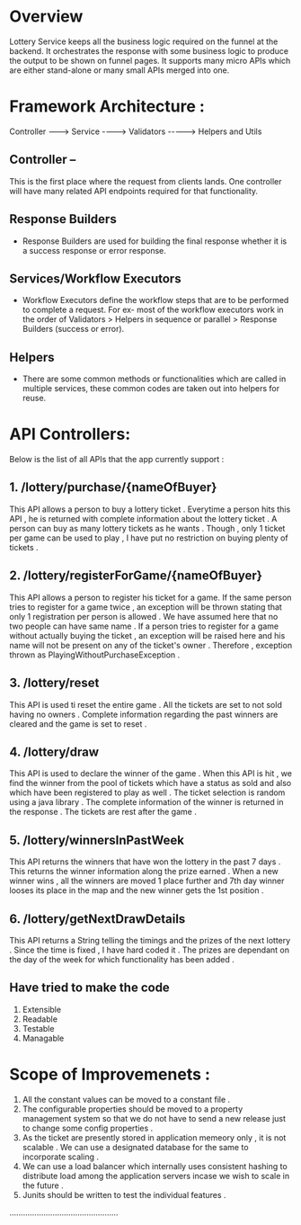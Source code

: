 # Overview

Lottery Service keeps all the business logic required on the funnel at the backend. It orchestrates the response with some business logic to produce the output to be shown on funnel pages. It supports many micro APIs which are either stand-alone or many small APIs merged into one.

# Framework Architecture :

Controller ---> Service ----> Validators -----> Helpers and Utils

## Controller – 
This is the first place where the request from clients lands. One controller will have many related API endpoints required for that functionality.

## Response Builders 
- Response Builders are used for building the final response whether it is a success response or error response.

## Services/Workflow Executors
- Workflow Executors define the workflow steps that are to be performed to complete a request. For ex- most of the workflow executors work in the order of  Validators > Helpers in sequence or parallel > Response Builders (success or error).

## Helpers 
- There are some common methods or functionalities which are called in multiple services, these common codes are taken out into helpers for reuse.



# API Controllers:

Below is the list of all APIs that the app currently support :

## 1. /lottery/purchase/{nameOfBuyer}

This API allows a person to buy a lottery ticket . Everytime a person hits this API , he is returned with complete information about the lottery ticket . A person can buy as many lottery tickets as he wants . Though , only 1 ticket per game can be used to play , I have put no restriction on buying plenty of tickets .

## 2. /lottery/registerForGame/{nameOfBuyer}

This API allows a person to register his ticket for a game. If the same person tries to register for a game twice , an exception will be thrown stating that only 1 registration per person is allowed . We have assumed here that no two people can have same name .
If a person tries to register for a game without actually buying the ticket , an exception will be raised here and his name will not be present on any of the ticket's owner . Therefore , exception thrown as PlayingWithoutPurchaseException .

## 3. /lottery/reset

This API is used ti reset the entire game . All the tickets are set to not sold having no owners . Complete information regarding the past winners are cleared and the game is set to reset .

## 4. /lottery/draw

This API is used to declare the winner of the game . When this API is hit , we find the winner from the pool of tickets which have a status as sold and also which have been registered to play as well . The ticket selection is random using a java library . The complete information of the winner is returned in the response . The tickets are rest after the game .

## 5. /lottery/winnersInPastWeek

This API returns the winners that have won the lottery in the past 7 days . This returns the winner information along the prize earned . When a new winner wins , all the winners are moved 1 place further and 7th day winner looses its place in the map and the new winner gets the 1st position .

## 6. /lottery/getNextDrawDetails

This API returns a String telling the timings and the prizes of the next lottery . Since the time is fixed , I have hard coded it . The prizes are dependant on the day of the week for which functionality has been added .


## Have tried to make the code
1. Extensible
2. Readable
3. Testable
4. Managable



# Scope of Improvemenets :

1. All the constant values can be moved to a constant file .
2. The configurable properties should be moved to a property management system so that we do not have to send a new release just to change some config properties .
3. As the ticket are presently stored in application memeory only , it is not scalable . We can use a designated database for the same to incorporate scaling .
4. We can use a load balancer which internally uses consistent hashing to distribute load among the application servers incase we wish to scale in the future .
5. Junits should be written to test the individual features .

................................................
